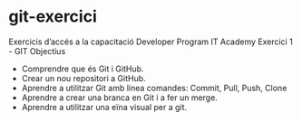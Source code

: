# git-exercici
Exercicis d’accés a la capacitació Developer Program IT Academy
Exercici 1 - GIT
Objectius
  - Comprendre que és Git i GitHub.
  - Crear un nou repositori a GitHub.
  - Aprendre a utilitzar Git amb linea comandes: Commit, Pull, Push, Clone
  - Aprendre a crear una branca en Git i a fer un merge.
  - Aprendre a utilitzar una eïna visual per a git.
  
